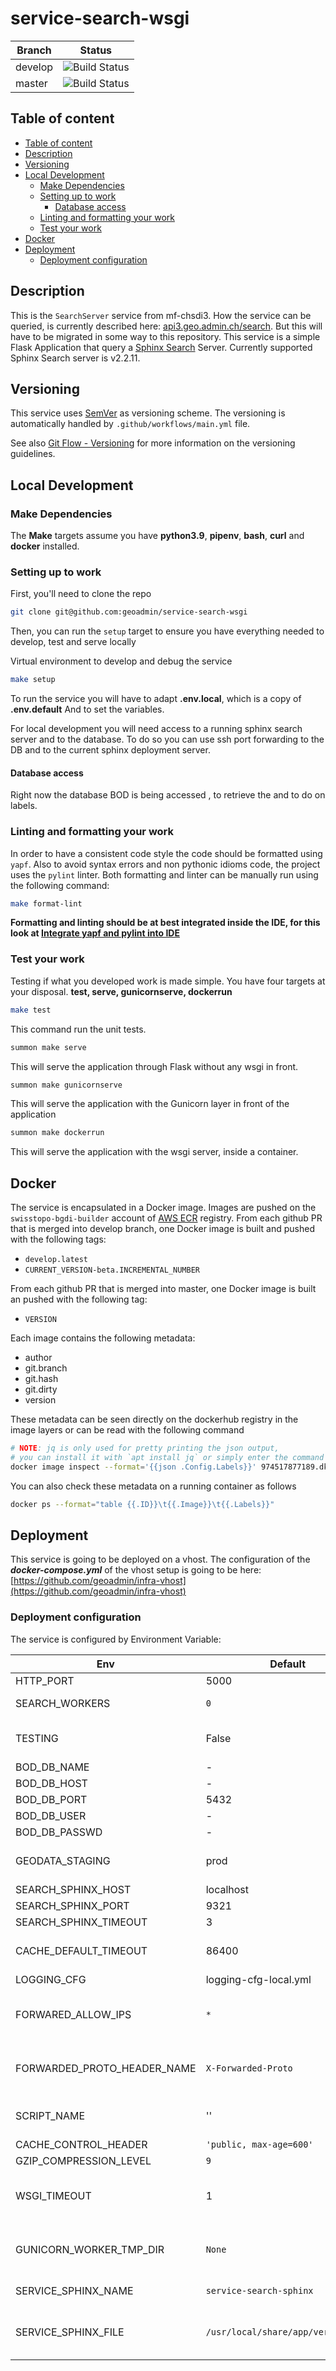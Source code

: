 # service-search-wsgi

| Branch  | Status                                                                                                                                                                                                                                                                                                                      |
| ------- | --------------------------------------------------------------------------------------------------------------------------------------------------------------------------------------------------------------------------------------------------------------------------------------------------------------------------- |
| develop | ![Build Status](https://codebuild.eu-central-1.amazonaws.com/badges?uuid=eyJlbmNyeXB0ZWREYXRhIjoiTVQvYjI4bzM2elpSUGFEU2U0bnNtS29qbWJmS0dDVzIwVVpKZkdPVWloN2FLOE1LSnR3dnBVWVEyYnBkUFZ0T1IwTklUdkJTZEZYL015YVNrS21iQ0pVPSIsIml2UGFyYW1ldGVyU3BlYyI6ImJ5ajQwenNPdHVGbmVtQkYiLCJtYXRlcmlhbFNldFNlcmlhbCI6MX0%3D&branch=develop) |
| master  | ![Build Status](https://codebuild.eu-central-1.amazonaws.com/badges?uuid=eyJlbmNyeXB0ZWREYXRhIjoiTVQvYjI4bzM2elpSUGFEU2U0bnNtS29qbWJmS0dDVzIwVVpKZkdPVWloN2FLOE1LSnR3dnBVWVEyYnBkUFZ0T1IwTklUdkJTZEZYL015YVNrS21iQ0pVPSIsIml2UGFyYW1ldGVyU3BlYyI6ImJ5ajQwenNPdHVGbmVtQkYiLCJtYXRlcmlhbFNldFNlcmlhbCI6MX0%3D&branch=master)  |

## Table of content

- [Table of content](#table-of-content)
- [Description](#description)
- [Versioning](#versioning)
- [Local Development](#local-development)
  - [Make Dependencies](#make-dependencies)
  - [Setting up to work](#setting-up-to-work)
    - [Database access](#database-access)
  - [Linting and formatting your work](#linting-and-formatting-your-work)
  - [Test your work](#test-your-work)
- [Docker](#docker)
- [Deployment](#deployment)
  - [Deployment configuration](#deployment-configuration)

## Description

This is the `SearchServer` service from mf-chsdi3. How the service can be queried, is currently described here:
[api3.geo.admin.ch/search](https://api3.geo.admin.ch/services/sdiservices.html#search). But this will have to be migrated in some way to this repository. This service is a simple Flask Application that query a [Sphinx Search](http://sphinxsearch.com/docs/current.html) Server. Currently supported Sphinx Search server is v2.2.11.

## Versioning

This service uses [SemVer](https://semver.org/) as versioning scheme. The versioning is automatically handled by `.github/workflows/main.yml` file.

See also [Git Flow - Versioning](https://github.com/geoadmin/doc-guidelines/blob/master/GIT_FLOW.md#versioning) for more information on the versioning guidelines.

## Local Development

### Make Dependencies

The **Make** targets assume you have **python3.9**, **pipenv**, **bash**, **curl** and **docker** installed.

### Setting up to work

First, you'll need to clone the repo

```bash
git clone git@github.com:geoadmin/service-search-wsgi
```

Then, you can run the `setup` target to ensure you have everything needed to develop, test and serve locally

Virtual environment to develop and debug the service

```bash
make setup
```

To run the service you will have to adapt **.env.local**, which is a copy of **.env.default** And to set the variables.

For local development you will need access to a running sphinx search server and to the database. To do so you can use 
ssh port forwarding to the DB and to the current sphinx deployment server.

#### Database access

Right now the database BOD is being accessed , to retrieve the <topics> and to do <translations> on labels.

### Linting and formatting your work

In order to have a consistent code style the code should be formatted using `yapf`. Also to avoid syntax errors and non
pythonic idioms code, the project uses the `pylint` linter. Both formatting and linter can be manually run using the
following command:

```bash
make format-lint
```

**Formatting and linting should be at best integrated inside the IDE, for this look at
[Integrate yapf and pylint into IDE](https://github.com/geoadmin/doc-guidelines/blob/master/PYTHON.md#yapf-and-pylint-ide-integration)**

### Test your work

Testing if what you developed work is made simple. You have four targets at your disposal. **test, serve, gunicornserve, dockerrun**

```bash
make test
```

This command run the unit tests.

```bash
summon make serve
```

This will serve the application through Flask without any wsgi in front.

```bash
summon make gunicornserve
```

This will serve the application with the Gunicorn layer in front of the application

```bash
summon make dockerrun
```

This will serve the application with the wsgi server, inside a container.

## Docker

The service is encapsulated in a Docker image. Images are pushed on the `swisstopo-bgdi-builder` account of [AWS ECR](https://eu-central-1.console.aws.amazon.com/ecr/repositories?region=eu-central-1) registry. From each github PR that is merged into develop branch, one Docker image is built and pushed with the following tags:

- `develop.latest`
- `CURRENT_VERSION-beta.INCREMENTAL_NUMBER`

From each github PR that is merged into master, one Docker image is built an pushed with the following tag:

- `VERSION`

Each image contains the following metadata:

- author
- git.branch
- git.hash
- git.dirty
- version

These metadata can be seen directly on the dockerhub registry in the image layers or can be read with the following command

```bash
# NOTE: jq is only used for pretty printing the json output,
# you can install it with `apt install jq` or simply enter the command without it
docker image inspect --format='{{json .Config.Labels}}' 974517877189.dkr.ecr.eu-central-1.amazonaws.com/service-search-wsgi:develop.latest | jq
```

You can also check these metadata on a running container as follows

```bash
docker ps --format="table {{.ID}}\t{{.Image}}\t{{.Labels}}"
```

## Deployment

This service is going to be deployed on a vhost. The configuration of the ***docker-compose.yml*** of the vhost setup is going to be here:
[https://github.com/geoadmin/infra-vhost](https://github.com/geoadmin/infra-vhost)

### Deployment configuration

The service is configured by Environment Variable:

| Env                         | Default                             | Description                                                                                                                                                                                                           |
| --------------------------- | ------------------------------------| --------------------------------------------------------------------------------------------------------------------------------------------------------------------------------------------------------------------- |
| HTTP_PORT                   | 5000                                | The port on which the service can be queried.                                                                                                                                                                         |
| SEARCH_WORKERS              | `0`                                 | Number of workers. `0` or negative value means that the number of worker are computed from the number of cpu                                                                                                          |
| TESTING                     | False                               | When TESTING=True, the application does not need a db connection to retrieve a list of topics. A list with the topics used in the tests is being set.                                                                 |
| BOD_DB_NAME                 | -                                   | Depending on the staging level usually                                                                                                                                                                                |
| BOD_DB_HOST                 | -                                   | The db host.                                                                                                                                                                                                          |
| BOD_DB_PORT                 | 5432                                | The db port                                                                                                                                                                                                           |
| BOD_DB_USER                 | -                                   | The read-only db user                                                                                                                                                                                                 |
| BOD_DB_PASSWD               | -                                   | The db password.                                                                                                                                                                                                      |
| GEODATA_STAGING             | prod                                | In the database bod, a dataset itself has the attribute staging. This staging (dev, int and prod) is being filtered when querying the indexes.                                                                        |
| SEARCH_SPHINX_HOST          | localhost                           | The host for sphinx search server.                                                                                                                                                                                    |
| SEARCH_SPHINX_PORT          | 9321                                | The port for sphinx search server.                                                                                                                                                                                    |
| SEARCH_SPHINX_TIMEOUT       | 3                                   | Sphinx server timeout                                                                                                                                                                                                 |
| CACHE_DEFAULT_TIMEOUT       | 86400                               | The time in seconds in which the db queries for `topics` and `translations` will be cached. Default 24 hours, as changing rarely.                                                                                     |
| LOGGING_CFG                 | logging-cfg-local.yml               | Logging configuration file                                                                                                                                                                                            |
| FORWARED_ALLOW_IPS          | `*`                                 | Sets the gunicorn `forwarded_allow_ips` (see https://docs.gunicorn.org/en/stable/settings.html#forwarded-allow-ips). This is required in order to `secure_scheme_headers` to works.                                   |
| FORWARDED_PROTO_HEADER_NAME | `X-Forwarded-Proto`                 | Sets gunicorn `secure_scheme_headers` parameter to `{FORWARDED_PROTO_HEADER_NAME: 'https'}`, see https://docs.gunicorn.org/en/stable/settings.html#secure-scheme-headers.                                             |
| SCRIPT_NAME                 | ''                                  | The script name. This will be used once, when we have an idea about how to query search-wsgi later on. F.ex. `/api/search/` f.ex. used by gunicorn (wsgi-server).                                                     |
| CACHE_CONTROL_HEADER        | `'public, max-age=600'`             | Cache-Control header value for the search endpoint                                                                                                                                                                    |
| GZIP_COMPRESSION_LEVEL      | `9`                                 | GZIP compression level                                                                                                                                                                                                |
| WSGI_TIMEOUT                | 1                                   | WSGI timeout, note the final timout used is `SEARCH_SPHINX_TIMEOUT + WSGI_TIMEOUT`, so `WSGI_TIMEOUT` should the maximum amount of time that the WSGI app should have to handle the data received from sphinx server. |
| GUNICORN_WORKER_TMP_DIR     | `None`                              | This should be set to an tmpfs file system for better performance. See https://docs.gunicorn.org/en/stable/settings.html#worker-tmp-dir.                                                                              |
| SERVICE_SPHINX_NAME         | `service-search-sphinx`             | Sets the service name of service-search-sphinx in the `/info` endpoint                                                                                                                                                |
| SERVICE_SPHINX_FILE         | `/usr/local/share/app/version.txt`  | Sets the path of the file with the version metadata from service-search-sphinx, this file has to be mounted from the service-search-sphinx container and will expose the version in `/info` endpoint                  |
